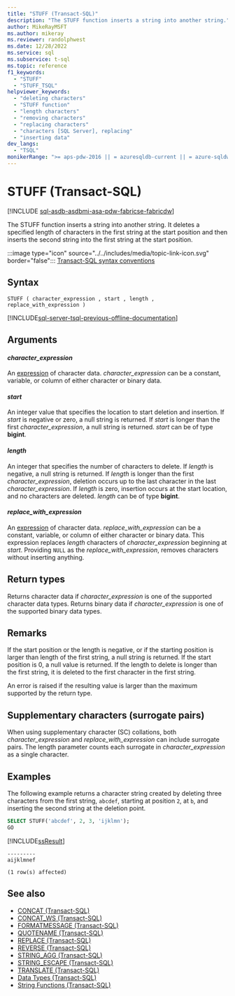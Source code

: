 ```yaml
---
title: "STUFF (Transact-SQL)"
description: "The STUFF function inserts a string into another string."
author: MikeRayMSFT
ms.author: mikeray
ms.reviewer: randolphwest
ms.date: 12/28/2022
ms.service: sql
ms.subservice: t-sql
ms.topic: reference
f1_keywords:
  - "STUFF"
  - "STUFF_TSQL"
helpviewer_keywords:
  - "deleting characters"
  - "STUFF function"
  - "length characters"
  - "removing characters"
  - "replacing characters"
  - "characters [SQL Server], replacing"
  - "inserting data"
dev_langs:
  - "TSQL"
monikerRange: ">= aps-pdw-2016 || = azuresqldb-current || = azure-sqldw-latest || >= sql-server-2016 || >= sql-server-linux-2017 || = azuresqldb-mi-current||=fabric"
---
```

# STUFF (Transact-SQL)

[!INCLUDE [sql-asdb-asdbmi-asa-pdw-fabricse-fabricdw](../../includes/applies-to-version/sql-asdb-asdbmi-asa-pdw-fabricse-fabricdw.md)]

The STUFF function inserts a string into another string. It deletes a specified length of characters in the first string at the start position and then inserts the second string into the first string at the start position.

:::image type="icon" source="../../includes/media/topic-link-icon.svg" border="false"::: [Transact-SQL syntax conventions](../../t-sql/language-elements/transact-sql-syntax-conventions-transact-sql.md)

## Syntax

```syntaxsql
STUFF ( character_expression , start , length , replace_with_expression )
```

[!INCLUDE[sql-server-tsql-previous-offline-documentation](../../includes/sql-server-tsql-previous-offline-documentation.md)]

## Arguments

#### *character_expression*

An [expression](../../t-sql/language-elements/expressions-transact-sql.md) of character data. *character_expression* can be a constant, variable, or column of either character or binary data.

#### *start*

An integer value that specifies the location to start deletion and insertion. If *start* is negative or zero, a null string is returned. If *start* is longer than the first *character_expression*, a null string is returned. *start* can be of type **bigint**.

#### *length*

An integer that specifies the number of characters to delete. If *length* is negative, a null string is returned. If *length* is longer than the first *character_expression*, deletion occurs up to the last character in the last *character_expression*.  If *length* is zero, insertion occurs at the start location, and no characters are deleted. *length* can be of type **bigint**.

#### *replace_with_expression*

An [expression](../../t-sql/language-elements/expressions-transact-sql.md) of character data. *replace_with_expression* can be a constant, variable, or column of either character or binary data. This expression replaces *length* characters of *character_expression* beginning at *start*. Providing `NULL` as the *replace_with_expression*, removes characters without inserting anything.

## Return types

Returns character data if *character_expression* is one of the supported character data types. Returns binary data if *character_expression* is one of the supported binary data types.

## Remarks

If the start position or the length is negative, or if the starting position is larger than length of the first string, a null string is returned. If the start position is 0, a null value is returned. If the length to delete is longer than the first string, it is deleted to the first character in the first string.

An error is raised if the resulting value is larger than the maximum supported by the return type.

## Supplementary characters (surrogate pairs)

When using supplementary character (SC) collations, both *character_expression* and *replace_with_expression* can include surrogate pairs. The length parameter counts each surrogate in *character_expression* as a single character.

## Examples

The following example returns a character string created by deleting three characters from the first string, `abcdef`, starting at position `2`, at `b`, and inserting the second string at the deletion point.

```sql
SELECT STUFF('abcdef', 2, 3, 'ijklmn');
GO
```

[!INCLUDE[ssResult](../../includes/ssresult-md.md)]

```output
---------
aijklmnef
  
(1 row(s) affected)
```

## See also

- [CONCAT (Transact-SQL)](../../t-sql/functions/concat-transact-sql.md)
- [CONCAT_WS (Transact-SQL)](../../t-sql/functions/concat-ws-transact-sql.md)
- [FORMATMESSAGE (Transact-SQL)](../../t-sql/functions/formatmessage-transact-sql.md)
- [QUOTENAME (Transact-SQL)](../../t-sql/functions/quotename-transact-sql.md)
- [REPLACE (Transact-SQL)](../../t-sql/functions/replace-transact-sql.md)
- [REVERSE (Transact-SQL)](../../t-sql/functions/reverse-transact-sql.md)
- [STRING_AGG (Transact-SQL)](../../t-sql/functions/string-agg-transact-sql.md)
- [STRING_ESCAPE (Transact-SQL)](../../t-sql/functions/string-escape-transact-sql.md)
- [TRANSLATE (Transact-SQL)](../../t-sql/functions/translate-transact-sql.md)
- [Data Types (Transact-SQL)](../../t-sql/data-types/data-types-transact-sql.md)
- [String Functions (Transact-SQL)](../../t-sql/functions/string-functions-transact-sql.md)
